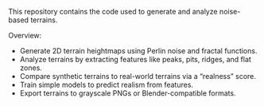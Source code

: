 This repository contains the code used to generate and analyze noise-based terrains.

Overview:
- Generate 2D terrain heightmaps using Perlin noise and fractal functions.
- Analyze terrains by extracting features like peaks, pits, ridges, and flat zones.
- Compare synthetic terrains to real-world terrains via a “realness” score.
- Train simple models to predict realism from features.
- Export terrains to grayscale PNGs or Blender-compatible formats.